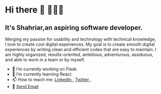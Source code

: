 # Hi there 👋 👨🏽‍💻
## It's Shahriar,an aspiring software developer.
Merging my passion for usability and technology with technical knowledge, I love to create cool digital experiences. ​My goal is to create smooth digital experiences by writing clean and efficient codes that are easy to maintain. I am highly organized, results-oriented, ambitious, adventurous, assiduous​, and able to work in a team or by myself.
- 🔭 I’m currently working on Flask.
- 🌱 I’m currently learning React.
- 📫 How to reach me: <a href="https://www.linkedin.com/in/shahriar-karim-saurov-53a6ba4b/">LinkedIn </a>, <a href="https://twitter.com/saurov_shahriar"> Twitter </a>. 
-  📧 <a href = "mailto: shahriarksaurov@gmail.com">Send Email</a>

<!--
**ShahSau/ShahSau** is a ✨ _special_ ✨ repository because its `README.md` (this file) appears on your GitHub profile.

Here are some ideas to get you started:

- 🔭 I’m currently working on ...
- 🌱 I’m currently learning ...
- 👯 I’m looking to collaborate on ...
- 🤔 I’m looking for help with ...
- 💬 Ask me about ...
- 📫 How to reach me: ...
- 😄 Pronouns: ...
- ⚡ Fun fact: ...
- email 
-->
